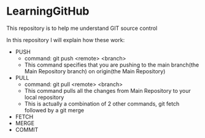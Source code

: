 # LearningGitHub
This repository is to help me understand GIT source control

In this repository I will explain how these work:
* PUSH
  - command: git push \<remote> \<branch>  
  - This command specifies that you are pushing to the main branch(the Main Repository branch) on origin(the Main Repository)
* PULL
  - command: git pull \<remote> \<branch>
  -  This command pulls all the changes from Main Repository to your local repository
  - This is actually a combination of 2 other commands, git fetch followed by a git merge
* FETCH
* MERGE
* COMMIT
